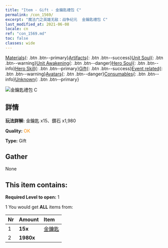 ```yaml
---
title: "Item - Gift - 金鑰匙禮包 C"
permalink: /con_1569/
excerpt: "魔法门之英雄无敌：战争纪元  金鑰匙禮包 C"
last_modified_at: 2021-06-08
locale: cn
ref: "con_1569.md"
toc: false
classes: wide
---
```

 [Materials](/ItemsCN/){: .btn .btn--primary}[Artifacts](/ItemsCN/Artifacts/){: .btn .btn--success}[Unit Soul](/ItemsCN/UnitSoul/){: .btn .btn--warning}[Unit Awakening](/ItemsCN/UnitAwakening/){: .btn .btn--danger}[Hero Soul](/ItemsCN/HeroSoul/){: .btn .btn--info}[Hero Skill](/ItemsCN/HeroSkill/){: .btn .btn--primary}[Gift](/ItemsCN/Gift/){: .btn .btn--success}[Event related](/ItemsCN/Events/){: .btn .btn--warning}[Avatars](/ItemsCN/Avatars/){: .btn .btn--danger}[Consumables](/ItemsCN/Consumables/){: .btn .btn--info}[Unknown](/ItemsCN/Unknown/){: .btn .btn--primary}

 ![金鑰匙禮包 C](/images/t/i_907185.png)

## 詳情
 **玩法詳解:** 金鑰匙 x15、鑽石 x1,980

 **Quality:** <span style="color: #FF8C00">OK</span>

 **Type:** Gift

## Gather

  None

## This item contains:

 **Required Level to open:** 1

 1 You would get **ALL** items  from:

  | Nr | Amount |     Item    |
  |:---|:-------|:------------|
  | 1 |  **15x** | [金鑰匙](/cn/Items/con_783/) |  | 
  | 2 |  **1980x** | <i class="fas fa-gem"/> |  | 
